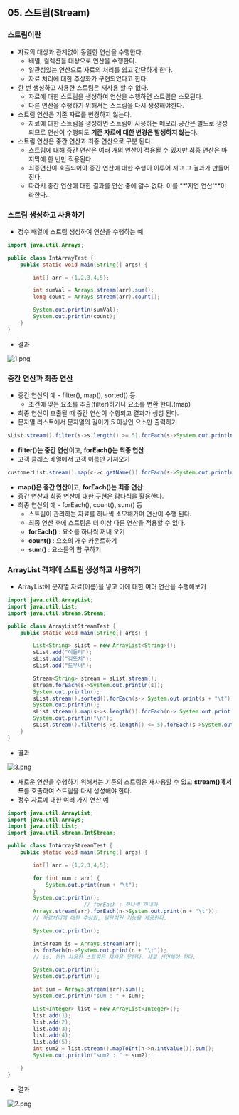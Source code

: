 ## 05. 스트림(Stream)

### 스트림이란

- 자료의 대상과 관계없이 동일한 연산을 수행한다.
    - 배열, 컬렉션을 대상으로 연산을 수행한다.
    - 일관성있는 연산으로 자료의 처리를 쉽고 간단하게 한다.
    - 자료 처리에 대한 추상화가 구현되었다고 한다.
- 한 번 생성하고 사용한 스트림은 재사용 할 수 없다.
    - 자료에 대한 스트림을 생성하여 연산을 수행하면 스트림은 소모된다.
    - 다른 연산을 수행하기 위해서는 스트림을 다시 생성해야한다.
- 스트림 연산은 기존 자료를 변경하지 않는다.
    - 자료에 대한 스트림을 생성하면 스트림이 사용하는 메모리 공간은 별도로 생성되므로 연산이 수행되도 **기존 자료에 대한 변경은 발생하지 않는**다.
- 스트림 연산은 중간 연산과 최종 연산으로 구분 된다.
    - 스트림에 대해 중간 연산은 여러 개의 연산이 적용될 수 있지만 최종 연산은 마지막에 한 번만 적용된다.
    - 최종연산이 호출되어야 중간 연산에 대한 수행이 이루어 지고 그 결과가 만들어진다.
    - 따라서 중간 연산에 대한 결과를 연산 중에 알수 없다. 이를 **'지연 연산'**이라한다.

### 스트림 생성하고 사용하기

- 정수 배열에 스트림 생성하여 연산을 수행하는 예

```java
import java.util.Arrays;

public class IntArrayTest {
    public static void main(String[] args) {

        int[] arr = {1,2,3,4,5};

        int sumVal = Arrays.stream(arr).sum();
        long count = Arrays.stream(arr).count();

        System.out.println(sumVal);
        System.out.println(count);
    }
}
```

- 결과

![1.png](https://t1.daumcdn.net/cafeattach/1Dzpp/85e81d1d9ec9776bb28f41264e47a04b4ead9c9f)

### 중간 연산과 최종 연산

- 중간 연산의 예 - filter(), map(), sorted() 등
    - 조건에 맞는 요소를 추출(filter)하거나 요소를 변환 한다.(map)
- 최종 연산이 호출될 때 중간 연산이 수행되고 결과가 생성 된다.
- 문자열 리스트에서 문자열의 길이가 5 이상인 요소만 출력하기

```java
sList.stream().filter(s->s.length() >= 5).forEach(s->System.out.println(s));
```

- **filter()는 중간 연산**이고, **forEach()는 최종 연산**
- 고객 클래스 배열에서 고객 이름만 가져오기

```java
customerList.stream().map(c->c.getName()).forEach(s->System.out.println(s));
```

- **map()은 중간 연산**이고, **forEach()는 최종 연산**
- 중간 연산과 최종 연산에 대한 구현은 람다식을 활용한다.
- 최종 연산의 예 - forEach(), count(), sum() 등
    - 스트림이 관리하는 자료를 하나씩 소모해가며 연산이 수행 된다.
    - 최종 연산 후에 스트림은 더 이상 다른 연산을 적용할 수 없다.
    - **forEach()** : 요소를 하나씩 꺼내 오기
    - **count()** : 요소의 개수 카운트하기
    - **sum()** : 요소들의 합 구하기

### ArrayList 객체에 스트림 생성하고 사용하기

- ArrayList에 문자열 자료(이름)을 넣고 이에 대한 여러 연산을 수행해보기

```java
import java.util.ArrayList;
import java.util.List;
import java.util.stream.Stream;

public class ArrayListStreamTest {
    public static void main(String[] args) {

        List<String> sList = new ArrayList<String>();
        sList.add("이둘리");
        sList.add("김또치");
        sList.add("도우너");

        Stream<String> stream = sList.stream();
        stream.forEach(s->System.out.println(s));
        System.out.println();
        sList.stream().sorted().forEach(s-> System.out.print(s + "\t"));
        System.out.println();
        sList.stream().map(s->s.length()).forEach(n-> System.out.print(n + "\t\t"));
        System.out.println("\n");
        sList.stream().filter(s->s.length() <= 5).forEach(s->System.out.println(s));
    }
}
```

- 결과

![3.png](https://t1.daumcdn.net/cafeattach/1Dzpp/b03e1b7e9fba7e8bbe83c8d74cbdedb55acef6f5)

- 새로운 연산을 수행하기 위해서는 기존의 스트림은 재사용할 수 없고 **stream()메서드**를 호출하여 스트림을 다시 생성해야 한다.
- 정수 자료에 대한 여러 가지 연산 예

```java
import java.util.ArrayList;
import java.util.Arrays;
import java.util.List;
import java.util.stream.IntStream;

public class IntArrayStreamTest {
    public static void main(String[] args) {

        int[] arr = {1,2,3,4,5};

        for (int num : arr) {
            System.out.print(num + "\t");
        }
        System.out.println();
                        // forEach : 하나씩 꺼내라
        Arrays.stream(arr).forEach(n->System.out.print(n + "\t"));
        // 자료처리에 대한 추상화, 일관적인 기능을 제공한다.

        System.out.println();

        IntStream is = Arrays.stream(arr);
        is.forEach(n->System.out.print(n + "\t"));
        // is. 한번 사용한 스트림은 재사용 못한다. 새로 선언해야 한다.

        System.out.println();
        System.out.println();

        int sum = Arrays.stream(arr).sum();
        System.out.println("sum : " + sum);

        List<Integer> list = new ArrayList<Integer>();
        list.add(1);
        list.add(2);
        list.add(3);
        list.add(4);
        list.add(5);
        int sum2 = list.stream().mapToInt(n->n.intValue()).sum();
        System.out.println("sum2 : " + sum2);

    }
}
```

- 결과

![2.png](https://t1.daumcdn.net/cafeattach/1Dzpp/480bbddf3edab4ef7f4f2a8e91233a543417c0c5)